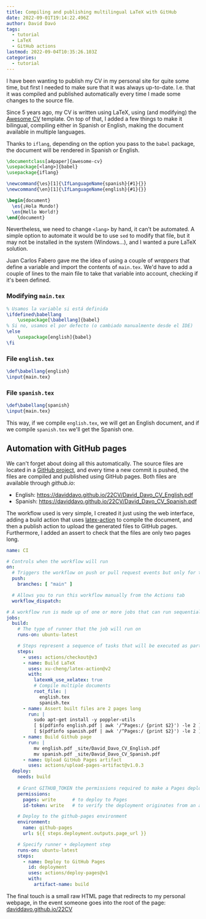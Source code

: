```yaml
---
title: Compiling and publishing multilingual LaTeX with GitHub
date: 2022-09-01T19:14:22.496Z
author: David Davó
tags:
  - tutorial
  - LaTeX
  - GitHub actions
lastmod: 2022-09-04T10:35:26.103Z
categories:
  - tutorial
---
```


I have been wanting to publish my CV in my personal site for quite some time, but first I needed
to make sure that it was always up-to-date. I.e. that it was compiled and published automatically
every time I made some changes to the source file.

Since 5 years ago, my CV is written using LaTeX, using (and modifying) the [Awesome CV](https://github.com/posquit0/Awesome-CV) template. On top of that, I added a few things to make it bilingual, compiling
either in Spanish or English, making the document available in multiple languages.

Thanks to `iflang`, depending on the option you pass to the `babel` package, the document will be rendered in Spanish or English.

```latex
\documentclass[a4paper]{awesome-cv}
\usepackage[<lang>]{babel}
\usepackage{iflang}

\newcommand{\es}[1]{\IfLanguageName{spanish}{#1}{}}
\newcommand{\en}[1]{\IfLanguageName{english}{#1}{}}

\begin{document}
  \es{¡Hola Mundo!}
  \en{Hello World!}
\end{document}
```

Nevertheless, we need to change `<lang>` by hand, it can't be automated. A simple option to automate it
would be to use `sed` to modify that file, but it may not be installed in the system (Windows...), and I wanted a pure LaTeX solution.

Juan Carlos Fabero gave me the idea of using a couple of _wrappers_ that define a variable and import
the contents of `main.tex`. We'd have to add a couple of lines to the main file to take that
variable into account, checking if it's been defined.

### Modifying `main.tex`
```latex
% Usamos la variable si está definida
\ifdefined\babellang
    \usepackage[\babellang]{babel}
% Si no, usamos el por defecto (o cambiado manualmente desde el IDE)
\else
    \usepackage[english]{babel}
\fi
```

### File `english.tex`
```latex
\def\babellang{english}
\input{main.tex}
```

### File `spanish.tex`
```latex
\def\babellang{spanish}
\input{main.tex}
```

This way, if we compile `english.tex`, we will get an English document, and if we compile `spanish.tex` we'll get the Spanish one.

## Automation with GitHub pages

We can't forget about doing all this automatically. The source files are located in a [GitHub project](https://github.com/daviddavo/22CV), and every time a new commit is pushed, the files are compiled and published using GitHub pages. Both files are available through _github.io_:

- English: https://daviddavo.github.io/22CV/David_Davo_CV_English.pdf
- Spanish: https://daviddavo.github.io/22CV/David_Davo_CV_Spanish.pdf

The workflow used is very simple, I created it just using the web interface, adding a build action that uses [latex-action](https://github.com/marketplace/actions/github-action-for-latex) to compile the document, and then a publish action to upload the generated files to GitHub pages. Furthermore, I added an assert to check
that the files are only two pages long.

```yaml
name: CI

# Controls when the workflow will run
on:
  # Triggers the workflow on push or pull request events but only for the "main" branch
  push:
    branches: [ "main" ]

  # Allows you to run this workflow manually from the Actions tab
  workflow_dispatch:

# A workflow run is made up of one or more jobs that can run sequentially or in parallel
jobs:
  build:
    # The type of runner that the job will run on
    runs-on: ubuntu-latest

    # Steps represent a sequence of tasks that will be executed as part of the job
    steps:
      - uses: actions/checkout@v3
      - name: Build LaTeX
        uses: xu-cheng/latex-action@v2
        with:
          latexmk_use_xelatex: true
          # Compile multiple documents
          root_file: |
            english.tex
            spanish.tex
      - name: Assert built files are 2 pages long
        run: |
          sudo apt-get install -y poppler-utils
          [ $(pdfinfo english.pdf | awk '/^Pages:/ {print $2}') -le 2 ]
          [ $(pdfinfo spanish.pdf | awk '/^Pages:/ {print $2}') -le 2 ]
      - name: Build Github page
        run: |
          mv english.pdf _site/David_Davo_CV_English.pdf
          mv spanish.pdf _site/David_Davo_CV_Spanish.pdf
      - name: Upload GitHub Pages artifact
        uses: actions/upload-pages-artifact@v1.0.3
  deploy:
    needs: build
    
    # Grant GITHUB_TOKEN the permissions required to make a Pages deployment
    permissions:
      pages: write      # to deploy to Pages
      id-token: write   # to verify the deployment originates from an appropriate source

    # Deploy to the github-pages environment
    environment:
      name: github-pages
      url: ${{ steps.deployment.outputs.page_url }}

    # Specify runner + deployment step
    runs-on: ubuntu-latest
    steps:
      - name: Deploy to GitHub Pages
        id: deployment
        uses: actions/deploy-pages@v1
        with:
          artifact-name: build
```

The final touch is a small raw HTML page that redirects to my personal webpage, in the event someone
goes into the root of the page: [daviddavo.github.io/22CV](https://daviddavo.github.io/22CV)
